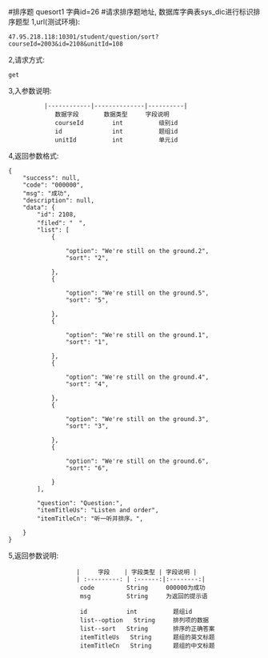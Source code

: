 #排序题  quesort1 字典id=26
#请求排序题地址, 数据库字典表sys_dic进行标识排序题型
1,url(测试环境): 

    47.95.218.118:10301/student/question/sort?courseId=2003&id=2108&unitId=108
    
2,请求方式: 

    get
    
3,入参数说明:

              |------------|--------------|----------|
                 数据字段       数据类型     字段说明
                 courseId        int          级别id
                 id              int          题组id
                 unitId          int          单元id
4,返回参数格式:

```
{
    "success": null,
    "code": "000000",
    "msg": "成功",
    "description": null,
    "data": {
        "id": 2108,
        "filed": "　",
        "list": [
            {
              
                "option": "We're still on the ground.2",
                "sort": "2",
             
            },
            {
             
                "option": "We're still on the ground.5",
                "sort": "5",
              
            },
            {
                
                "option": "We're still on the ground.1",
                "sort": "1",
             
            },
            {
               
                "option": "We're still on the ground.4",
                "sort": "4",
             
            },
            {
              
                "option": "We're still on the ground.3",
                "sort": "3",
              
            },
            {
               
                "option": "We're still on the ground.6",
                "sort": "6",
              
            }
        ],
     
        "question": "Question:",
        "itemTitleUs": "Listen and order",
        "itemTitleCn": "听一听并排序。",
     
    }
}
```
5,返回参数说明:
                
                       |     字段    | 字段类型 | 字段说明 |
                       | :---------: | :------:|:--------:|
                        code         String     000000为成功
                        msg          String     为返回的提示语
                        
                        id           int          题组id
                        list--option   String     排列项的数据
                        list--sort   String       排序的正确答案
                        itemTitleUs   String      题组的英文标题
                        itemTitleCn   String      题组的中文标题

